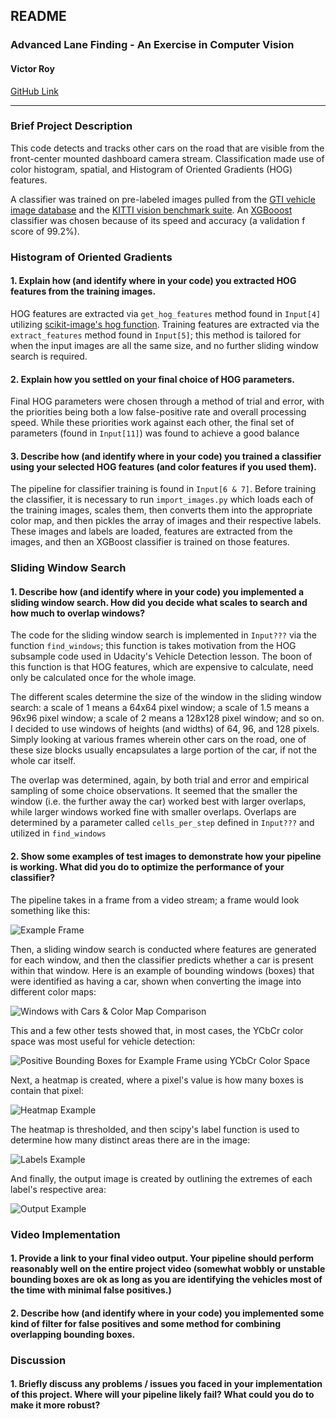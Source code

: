 ## **README**

### **Advanced Lane Finding - An Exercise in Computer Vision**

#### **Victor Roy**

[GitHub Link](https://github.com/soniccrhyme/SDND-Vehicle_Detection)

[//]: # (Image References)

[example_frame]: ./report_images/example_frame.png "Example Frame"
[color_map_comp]: ./report_images/color_space_comp.png "BBoxes & Color Maps"
[bboxes_ycc]: ./report_images/bboxes_ycc.png "BBoxes for YCbCr Color Map"
[heatmap_eg]: ./report_images/heatmap_example.png "Heatmap Example"
[labels_eg]: ./report_images/labels_example.png "Labels Example"
[output_eg]: ./report_images/output_example.png "Output Example"

---
### Brief Project Description

This code detects and tracks other cars on the road that are visible from the front-center mounted dashboard camera stream. Classification made use of color histogram, spatial, and Histogram of Oriented Gradients (HOG) features.

A classifier was trained on pre-labeled images pulled from the [GTI vehicle image database](http://www.gti.ssr.upm.es/data/Vehicle_database.html) and the [KITTI vision benchmark suite](http://www.cvlibs.net/datasets/kitti/). An [XGBooost](https://xgboost.readthedocs.io/) classifier was chosen because of its speed and accuracy (a validation f score of 99.2%).

### Histogram of Oriented Gradients

#### 1. Explain how (and identify where in your code) you extracted HOG features from the training images.

HOG features are extracted via ```get_hog_features``` method found in ```Input[4]``` utilizing [scikit-image's hog function](http://scikit-image.org/docs/dev/auto_examples/features_detection/plot_hog.html). Training features are extracted via the ```extract_features``` method found in ```Input[5]```; this method is tailored for when the input images are all the same size, and no further sliding window search is required.

#### 2. Explain how you settled on your final choice of HOG parameters.

Final HOG parameters were chosen through a method of trial and error, with the priorities being both a low false-positive rate and overall processing speed. While these priorities work against each other, the final set of parameters (found in ```Input[11]```) was found to achieve a good balance

#### 3. Describe how (and identify where in your code) you trained a classifier using your selected HOG features (and color features if you used them).

The pipeline for classifier training is found in ```Input[6 & 7]```. Before training the classifier, it is necessary to run ```import_images.py``` which loads each of the training images, scales them, then converts them into the appropriate color map, and then pickles the array of images and their respective labels. These images and labels are loaded, features are extracted from the images, and then an XGBoost classifier is trained on those features.

### Sliding Window Search

#### 1. Describe how (and identify where in your code) you implemented a sliding window search.  How did you decide what scales to search and how much to overlap windows?

The code for the sliding window search is implemented in ```Input???``` via the function ```find_windows```; this function is takes motivation from the HOG subsample code used in Udacity's Vehicle Detection lesson. The boon of this function is that HOG features, which are expensive to calculate, need only be calculated once for the whole image.

The different scales determine the size of the window in the sliding window search: a scale of 1 means a 64x64 pixel window; a scale of 1.5 means a 96x96 pixel window; a scale of 2 means a 128x128 pixel window; and so on. I decided to use windows of heights (and widths) of 64, 96, and 128 pixels. Simply looking at various frames wherein other cars on the road, one of these size blocks usually encapsulates a large portion of the car, if not the whole car itself.

The overlap was determined, again, by both trial and error and empirical sampling of some choice observations. It seemed that the smaller the window (i.e. the further away the car) worked best with larger overlaps, while larger windows worked fine with smaller overlaps. Overlaps are determined by a parameter called ```cells_per_step``` defined in ```Input???``` and utilized in ```find_windows```

#### 2. Show some examples of test images to demonstrate how your pipeline is working.  What did you do to optimize the performance of your classifier?

The pipeline takes in a frame from a video stream; a frame would look something like this:  

![Example Frame][example_frame]

Then, a sliding window search is conducted where features are generated for each window, and then the classifier predicts whether a car is present within that window. Here is an example of bounding windows (boxes) that were identified as having a car, shown when converting the image into different color maps:

![Windows with Cars & Color Map Comparison][color_map_comp]

This and a few other tests showed that, in most cases, the YCbCr color space was most useful for vehicle detection:

![Positive Bounding Boxes for Example Frame using YCbCr Color Space][bboxes_ycc]

Next, a heatmap is created, where a pixel's value is how many boxes is contain that pixel:

![Heatmap Example][heatmap_eg]

The heatmap is thresholded, and then scipy's label function is used to determine how many distinct areas there are in the image:

![Labels Example][labels_eg]

And finally, the output image is created by outlining the extremes of each label's respective area:

![Output Example][output_eg]



### Video Implementation

#### 1. Provide a link to your final video output.  Your pipeline should perform reasonably well on the entire project video (somewhat wobbly or unstable bounding boxes are ok as long as you are identifying the vehicles most of the time with minimal false positives.)


#### 2. Describe how (and identify where in your code) you implemented some kind of filter for false positives and some method for combining overlapping bounding boxes.

### Discussion

#### 1. Briefly discuss any problems / issues you faced in your implementation of this project.  Where will your pipeline likely fail?  What could you do to make it more robust?
